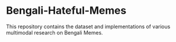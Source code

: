 # Bengali-Hateful-Memes
This repository contains the dataset and implementations of various multimodal research on Bengali Memes.
